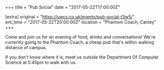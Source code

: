 +++
title = "Pub Social"
date = "2017-05-22T17:00:00Z"

[extra]
original = "https://uwcs.co.uk/events/pub-social-t3w5/"    
ent_time = "2017-05-22T20:00:00Z"
location = "Phantom Coach, Canley"
+++

Come and join us for an evening of food, drinks and conversations\! We're currently going to the Phantom Coach, a cheap pub that's within walking distance of campus.

If you don't know where it is, meet us outside the Department Of Computer Science at 5:45pm to walk with us.


